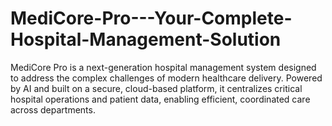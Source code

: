 # MediCore-Pro---Your-Complete-Hospital-Management-Solution
MediCore Pro is a next-generation hospital management system designed to address the complex challenges of modern healthcare delivery. Powered by AI and built on a secure, cloud-based platform, it centralizes critical hospital operations and patient data, enabling efficient, coordinated care across departments.
